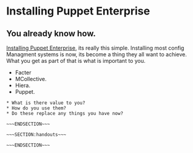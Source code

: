 <!SLIDE>
# Installing Puppet Enterprise #
## You already know how. ##

[Installing Puppet Enterprise](https://docs.puppetlabs.com/pe/latest/install_basic.html#installing-puppet-enterprise), its really this simple. Installing most config Managment systems is now, its become a thing they all want to achieve. What you get as part of that is what is important to you.

* Facter
* MCollective.
* Hiera.
* Puppet.




~~~SECTION:notes~~~
* What is there value to you?
* How do you use them?
* Do these replace any things you have now?

~~~ENDSECTION~~~

~~~SECTION:handouts~~~

~~~ENDSECTION~~~

